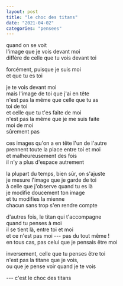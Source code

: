 ```yaml
---
layout: post
title: "le choc des titans"
date: "2021-04-02"
categories: "pensees"
---
```


quand on se voit  
l'image que je vois devant moi  
diffère de celle que tu vois devant toi  

forcément, puisque je suis moi  
et que tu es toi

je te vois devant moi  
mais l'image de toi que j'ai en tête  
n'est pas la même que celle que tu as  
toi de toi  
et celle que tu t'es faite de moi  
n'est pas la même que je me suis faite  
moi de moi  
sûrement pas

ces images qu'on a en tête l'un de l'autre  
prennent toute la place entre toi et moi  
et malheureusement des fois  
il n'y a plus d'espace autrement  

la plupart du temps, bien sûr, on s'ajuste  
je mesure l'image que je garde de toi  
à celle que j'observe quand tu es là  
je modifie doucement ton image  
et tu modifies la mienne  
chacun sans trop s'en rendre compte

d'autres fois, le titan qui t'accompagne  
quand tu penses à moi  
il se tient là, entre toi et moi  
et ce n'est pas moi --- pas du tout même !  
en tous cas, pas celui que je pensais être moi  

inversement, celle que tu penses être toi  
n'est pas la titane que je vois,  
ou que je pense voir quand je te vois

--- c'est le choc des titans

